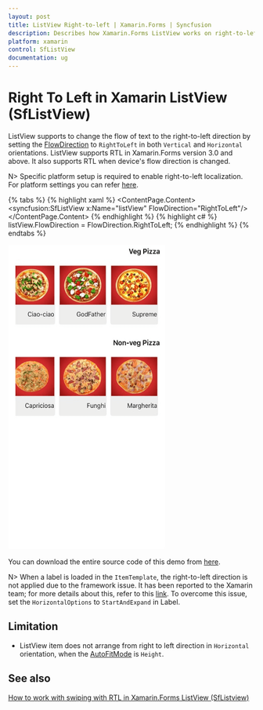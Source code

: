 ```yaml
---
layout: post
title: ListView Right-to-left | Xamarin.Forms | Syncfusion
description: Describes how Xamarin.Forms ListView works on right-to-left localization and its limitation, swiping with RTL.
platform: xamarin
control: SfListView
documentation: ug
---
```


# Right To Left in Xamarin ListView (SfListView)

ListView supports to change the flow of text to the right-to-left direction by setting the [FlowDirection](https://docs.microsoft.com/en-us/dotnet/api/xamarin.forms.visualelement.flowdirection?view=xamarin-forms#Xamarin_Forms_VisualElement_FlowDirection) to `RightToLeft` in both `Vertical` and `Horizontal` orientations. ListView supports RTL in Xamarin.Forms version 3.0 and above. It also supports RTL when device's flow direction is changed.

N> Specific platform setup is required to enable right-to-left localization. For platform settings you can refer [here](https://docs.microsoft.com/en-us/xamarin/xamarin-forms/app-fundamentals/localization/right-to-left#platform-setup).

{% tabs %}
{% highlight xaml %}
<ContentPage  xmlns:x="http://schemas.microsoft.com/winfx/2009/xaml"
              xmlns:syncfusion="clr-namespace:Syncfusion.ListView.XForms;assembly=Syncfusion.SfListView.XForms">
    <ContentPage.Content>
       <syncfusion:SfListView x:Name="listView" FlowDirection="RightToLeft"/>
    </ContentPage.Content>
</ContentPage>
{% endhighlight %}
{% highlight c# %}
listView.FlowDirection = FlowDirection.RightToLeft;
{% endhighlight %}
{% endtabs %}

![Xamarin Forms ListView with right to left](SfListView_images/SfListView-Right-To-Left.png)

You can download the entire source code of this demo from [here](https://github.com/SyncfusionExamples/Xamarin-ListView-RightToLeft).

N> When a label is loaded in the `ItemTemplate`, the right-to-left direction is not applied due to the framework issue. It has been reported to the Xamarin team; for more details about this, refer to this [link](https://github.com/xamarin/Xamarin.Forms/issues/3611). To overcome this issue, set the `HorizontalOptions` to `StartAndExpand` in Label.

## Limitation

* ListView item does not arrange from right to left direction in `Horizontal` orientation, when the [AutoFitMode](https://help.syncfusion.com/cr/cref_files/xamarin/Syncfusion.SfListView.XForms~Syncfusion.ListView.XForms.SfListView~AutoFitMode.html) is `Height`.

## See also

[How to work with swiping with RTL in Xamarin.Forms ListView (SfListview)](https://www.syncfusion.com/kb/11479/)